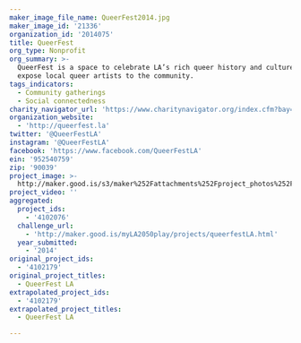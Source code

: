 ```yaml
---
maker_image_file_name: QueerFest2014.jpg
maker_image_id: '21336'
organization_id: '2014075'
title: QueerFest
org_type: Nonprofit
org_summary: >-
  QueerFest is a space to celebrate LA’s rich queer history and culture, and
  expose local queer artists to the community.
tags_indicators:
  - Community gatherings
  - Social connectedness
charity_navigator_url: 'https://www.charitynavigator.org/index.cfm?bay=search.profile&ein=952540759'
organization_website:
  - 'http://queerfest.la'
twitter: '@QueerFestLA'
instagram: '@QueerFestLA'
facebook: 'https://www.facebook.com/QueerFestLA'
ein: '952540759'
zip: '90039'
project_image: >-
  http://maker.good.is/s3/maker%252Fattachments%252Fproject_photos%252Fimages%252F21336%252Fdisplay%252FQueerFest2014.jpg=c570x385
project_video: ''
aggregated:
  project_ids:
    - '4102076'
  challenge_url:
    - 'http://maker.good.is/myLA2050play/projects/queerfestLA.html'
  year_submitted:
    - '2014'
original_project_ids:
  - '4102179'
original_project_titles:
  - QueerFest LA
extrapolated_project_ids:
  - '4102179'
extrapolated_project_titles:
  - QueerFest LA

---
```


